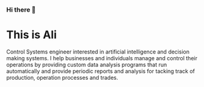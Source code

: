 ### Hi there 👋

# This is Ali

Control Systems engineer interested in artificial intelligence and decision making systems.
I help businesses and individuals manage and control their operations by providing custom data analysis programs that run automatically and provide periodic reports and analysis for tacking track of production, operation processes and trades.


<!--
**AliNabavi/AliNabavi** is a ✨ _special_ ✨ repository because its `README.md` (this file) appears on your GitHub profile.

Here are some ideas to get you started:

- 🔭 I’m currently working on ...
- 🌱 I’m currently learning ...
- 👯 I’m looking to collaborate on ...
- 🤔 I’m looking for help with ...
- 💬 Ask me about ...
- 📫 How to reach me: ...
- 😄 Pronouns: ...
- ⚡ Fun fact: ...
-->
